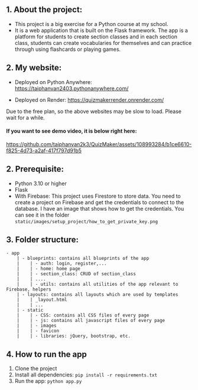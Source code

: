 ## 1. About the project:
- This project is a big exercise for a Python course at my school.
- It is a web application that is built on the Flask framework. The app is a platform for students to create section classes and in each section class, students can create vocabularies for themselves and can practice through using flashcards or playing games.

## 2. My website:
- Deployed on Python Anywhere: https://taiphanvan2403.pythonanywhere.com/

- Deployed on Render: https://quizmakerrender.onrender.com/

Due to the free plan, so the above websites may be slow to load. Please wait for a while.


#### If you want to see demo video, it is below right here:
https://github.com/taiphanvan2k3/QuizMaker/assets/108993284/b1ce6610-f825-4d73-a2af-417f797d91b5



## 2. Prerequisite:
- Python 3.10 or higher
- Flask
- With Firebase: This project uses Firestore to store data. You need to create a project on Firebase and get the credentials to connect to the database. I have an image that shows how to get the credentials. You can see it in the folder `static/images/setup_project/how_to_get_private_key.png` 

## 3. Folder structure:
```
- app
    | - blueprints: contains all blueprints of the app
    |    | - auth: login, register,...
    |    | - home: home page
    |    | - section_class: CRUD of section_class
    |    | ....
    |    | - utils: contains all utilities of the app relevant to Firebase, helpers
    | - layouts: contains all layouts which are used by templates
    |    | _layout.html
    |    | ...
    | - static
    |    | - CSS: contains all CSS files of every page
    |    | - js: contains all javascript files of every page
    |    | - images
    |    | - favicon
    |    | - libraries: jQuery, bootstrap, etc.
```

## 4. How to run the app
1. Clone the project
2. Install all dependencies: `pip install -r requirements.txt`
3. Run the app: `python app.py`

